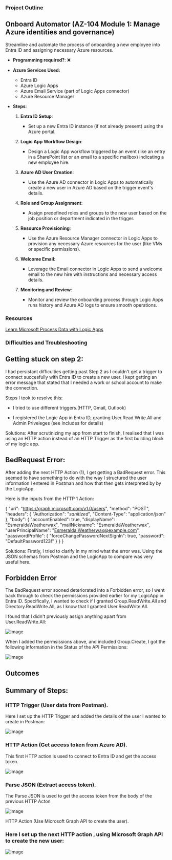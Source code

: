 ###  Project Outline

## Onboard Automator (AZ-104 Module 1: Manage Azure identities and governance)
Streamline and automate the process of onboarding a new employee into Entra ID and assigning necessary Azure resources.

- **Programming required?**: ❌
- **Azure Services Used:**
  - Entra ID
  - Azure Logic Apps
  - Azure Email Service (part of Logic Apps connector)
  - Azure Resource Manager
  
- **Steps**:
   1. **Entra ID Setup**:
        - Set up a new Entra ID instance (if not already present) using the Azure portal.
   
   2. **Logic App Workflow Design**:
        - Design a Logic App workflow triggered by an event (like an entry in a SharePoint list or an email to a specific mailbox) indicating a new employee hire.
   
   3. **Azure AD User Creation**:
        - Use the Azure AD connector in Logic Apps to automatically create a new user in Azure AD based on the trigger event's details.
   
   4. **Role and Group Assignment**:
        - Assign predefined roles and groups to the new user based on the job position or department indicated in the trigger.
   
   5. **Resource Provisioning**:
        - Use the Azure Resource Manager connector in Logic Apps to provision any necessary Azure resources for the user (like VMs or specific permissions).
   
   6. **Welcome Email**:
        - Leverage the Email connector in Logic Apps to send a welcome email to the new hire with instructions and necessary access details.
   
   7. **Monitoring and Review**:
        - Monitor and review the onboarding process through Logic Apps runs history and Azure AD logs to ensure smooth operations.
     


###  Resources

[Learn Microsoft Process Data with Logic Apps](https://learn.microsoft.com/en-us/training/modules/route-and-process-data-logic-apps/1-introduction)

###  Difficulties and Troubleshooting

##  Getting stuck on step 2:
I had persistant difficulties getting past Step 2 as I couldn't get a trigger  to connect succesfully with Entra ID to create a new user.  I kept getting an error message that stated that I needed a work or school account to make the connection.

Steps I took to resolve this:
*  I tried to use different triggers.(HTTP, Gmail, Outlook)

*  I registered the Logic App in Entra ID, granting User.Read.Write.All and Admin Priveleges (see Includes for details)


Solutions:
After scrutinizing my app from start to finish, I realised that I was using an HTTP action instead of an HTTP Trigger as the first building block of my logic app.  

##  BedRequest Error:
After adding the next HTTP Action (1), I get getting a BadRequest error.  This seemed to have something to do with the way I structured the user information I entered in Postman and how that then gets interpreted by by the LogicApp.  

Here is the inputs from the HTTP 1 Action:

{
    "uri": "https://graph.microsoft.com/v1.0/users",
    "method": "POST",
    "headers": {
        "Authorization": "*sanitized*",
        "Content-Type": "application/json"
    },
    "body": {
        "accountEnabled": true,
        "displayName": "EsmeraldaWeatherwax",
        "mailNickname": "EsmeraldaWeatherwax",
        "userPrincipalName": "Esmeralda.Weatherwax@example.com",
        "passwordProfile": {
            "forceChangePasswordNextSignIn": true,
            "password": "DefaultPassword123!"
        }
    }
}

Solutions:
Firstly, I tried to clarify in my mind what the error was.  Using the JSON schemas from Postman and the LogicApp to compare was very useful here.

##  Forbidden Error
The BadRequest error sooned deteriorated into a Forbidden error, so I went back through to check the permissions provided earlier for my LogicApp in Entra ID.  Specifically, I wanted to check if I granted Group.ReadWrite.All and Directory.ReadWrite.All, as I know that I granted User.ReadWrite.All.

I found that I didn't previously assign anything apart from User.ReadWrite.All:

![image](https://github.com/user-attachments/assets/d57f7984-8038-4744-9323-1a0f280842d4)

When I added the permsissions above, and included  Group.Create, I got the following information in the Status of the API Permissions:

![image](https://github.com/user-attachments/assets/e9b4dc2a-dd58-4f57-81cf-3efc1ce853a5)



## Outcomes

##  Summary of Steps:
###  HTTP Trigger (User data from Postman).

Here I set up the HTTP Trigger and added the details of the user I wanted to create in Postman:

![image](https://github.com/user-attachments/assets/f8a29f6d-4735-4da4-bbbe-47c2fec3e17a)




###  HTTP Action (Get access token from Azure AD).

This first HTTP action is used to connect to Entra ID and get the access token.

![image](https://github.com/user-attachments/assets/92461d63-f3e0-4085-bb52-1306fd8cb017)


###  Parse JSON (Extract access token).

The Parse JSON is used to get the access token from the body of the previous HTTP Acton 

![image](https://github.com/user-attachments/assets/cee072cb-9397-44d2-b1e7-5b9b02e4ec2f)



HTTP Action (Use Microsoft Graph API to create the user).

###  Here I set up the next HTTP action , using Microsoft Graph API to create the new user:

![image](https://github.com/user-attachments/assets/7fc528d5-b8c0-4a85-b419-5f7efd0948ec)
